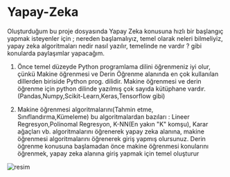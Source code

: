 # Yapay-Zeka

Oluşturduğum bu proje dosyasında Yapay Zeka konusuna hızlı bir başlangıç yapmak isteyenler için ; nereden başlamalıyız, temel olarak neleri bilmeliyiz, yapay zeka algoritmaları nedir nasıl yazılır, temelinde ne vardır ? gibi konularda paylaşımlar yapacağım.

1) Önce temel düzeyde Python programlama dilini öğrenmeniz iyi olur, çünkü Makine öğrenmesi ve Derin Öğrenme alanında en çok kullanılan dillerden biriside Python prog. dilidir. Makine öğrenmesi ve derin öğrenme için python dilinde yazılmış çok sayıda kütüphane vardır. (Pandas,Numpy,Scikit-Learn,Keras,Tensorflow gibi)

2) Makine öğrenmesi algoritmalarını(Tahmin etme, Sınıflandırma,Kümeleme) bu algoritmalardan bazıları : Lineer Regresyon,Polinomal Regresyon, K-NN(En yakın "K" komşu), Karar ağaçları vb. algoritmalarını öğrenerek yapay zeka alanına, makine öğrenmesi algoritmalarını öğrenerek giriş yapmış olursunuz. Derin öğrenme konusuna başlamadan önce makine öğrenmesi konularını öğrenmek, yapay zeka alanına giriş yapmak için temel oluşturur

![resim](https://user-images.githubusercontent.com/49754308/59805056-ddaa9700-92f8-11e9-96b1-d2f5ad829f60.png)

